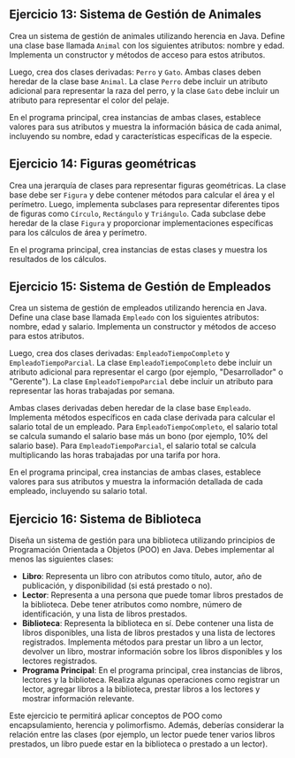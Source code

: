 ## Ejercicio 13: Sistema de Gestión de Animales

Crea un sistema de gestión de animales utilizando herencia en Java. Define una clase base llamada `Animal` con los siguientes atributos: nombre y edad. Implementa un constructor y métodos de acceso para estos atributos.

Luego, crea dos clases derivadas: `Perro` y `Gato`. Ambas clases deben heredar de la clase base `Animal`. La clase `Perro` debe incluir un atributo adicional para representar la raza del perro, y la clase `Gato` debe incluir un atributo para representar el color del pelaje.

En el programa principal, crea instancias de ambas clases, establece valores para sus atributos y muestra la información básica de cada animal, incluyendo su nombre, edad y características específicas de la especie.

## Ejercicio 14: Figuras geométricas

Crea una jerarquía de clases para representar figuras geométricas. La clase base debe ser `Figura` y debe contener métodos para calcular el área y el perímetro. Luego, implementa subclases para representar diferentes tipos de figuras como `Círculo`, `Rectángulo` y `Triángulo`. Cada subclase debe heredar de la clase `Figura` y proporcionar implementaciones específicas para los cálculos de área y perímetro.

En el programa principal, crea instancias de estas clases y muestra los resultados de los cálculos.

## Ejercicio 15: Sistema de Gestión de Empleados

Crea un sistema de gestión de empleados utilizando herencia en Java. Define una clase base llamada `Empleado` con los siguientes atributos: nombre, edad y salario. Implementa un constructor y métodos de acceso para estos atributos.

Luego, crea dos clases derivadas: `EmpleadoTiempoCompleto` y `EmpleadoTiempoParcial`. La clase `EmpleadoTiempoCompleto` debe incluir un atributo adicional para representar el cargo (por ejemplo, "Desarrollador" o "Gerente"). La clase `EmpleadoTiempoParcial` debe incluir un atributo para representar las horas trabajadas por semana.

Ambas clases derivadas deben heredar de la clase base `Empleado`. Implementa métodos específicos en cada clase derivada para calcular el salario total de un empleado. Para `EmpleadoTiempoCompleto`, el salario total se calcula sumando el salario base más un bono (por ejemplo, 10% del salario base). Para `EmpleadoTiempoParcial`, el salario total se calcula multiplicando las horas trabajadas por una tarifa por hora.

En el programa principal, crea instancias de ambas clases, establece valores para sus atributos y muestra la información detallada de cada empleado, incluyendo su salario total.

## Ejercicio 16: Sistema de Biblioteca

Diseña un sistema de gestión para una biblioteca utilizando principios de Programación Orientada a Objetos (POO) en Java. Debes implementar al menos las siguientes clases:

- **Libro**: Representa un libro con atributos como título, autor, año de publicación, y disponibilidad (si está prestado o no).
- **Lector**: Representa a una persona que puede tomar libros prestados de la biblioteca. Debe tener atributos como nombre, número de identificación, y una lista de libros prestados.
- **Biblioteca**: Representa la biblioteca en sí. Debe contener una lista de libros disponibles, una lista de libros prestados y una lista de lectores registrados. Implementa métodos para prestar un libro a un lector, devolver un libro, mostrar información sobre los libros disponibles y los lectores registrados.
- **Programa Principal**: En el programa principal, crea instancias de libros, lectores y la biblioteca. Realiza algunas operaciones como registrar un lector, agregar libros a la biblioteca, prestar libros a los lectores y mostrar información relevante.

Este ejercicio te permitirá aplicar conceptos de POO como encapsulamiento, herencia y polimorfismo. Además, deberías considerar la relación entre las clases (por ejemplo, un lector puede tener varios libros prestados, un libro puede estar en la biblioteca o prestado a un lector).
